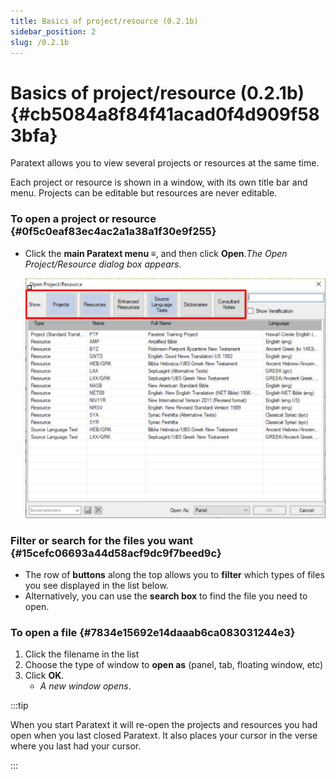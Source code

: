 ```yaml
---
title: Basics of project/resource (0.2.1b)
sidebar_position: 2
slug: /0.2.1b
---
```




# Basics of project/resource (0.2.1b) {#cb5084a8f84f41acad0f4d909f583bfa}


Paratext allows you to view several projects or resources at the same time.


Each project or resource is shown in a window, with its own title bar and menu. Projects can be editable but resources are never editable.


### To open a project or resource[](https://manual.paratext.org/Video-summaries/Introduction/0.2.Navigation/0.2.1b#to-open-a-project-or-resource) {#0f5c0eaf83ec4ac2a1a38a1f30e9f255}

- Click the **main Paratext menu ≡**, and then click **Open**._The Open Project/Resource dialog box appears_.

	![](/notion_imgs/1945082236.png)


### Filter or search for the files you want[](https://manual.paratext.org/Video-summaries/Introduction/0.2.Navigation/0.2.1b#filter-or-search-for-the-files-you-want) {#15cefc06693a44d58acf9dc9f7beed9c}

- The row of **buttons** along the top allows you to **filter** which types of files you see displayed in the list below.
- Alternatively, you can use the **search box** to find the file you need to open.

### To open a file[](https://manual.paratext.org/Video-summaries/Introduction/0.2.Navigation/0.2.1b#to-open-a-file) {#7834e15692e14daaab6ca083031244e3}

1. Click the filename in the list
1. Choose the type of window to **open as** (panel, tab, floating window, etc)
1. Click **OK**.
	- _A new window opens_.

:::tip

When you start Paratext it will re-open the projects and resources you had open when you last closed Paratext. It also places your cursor in the verse where you last had your cursor.

:::



